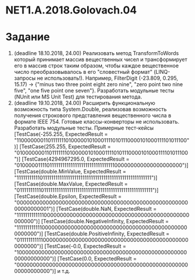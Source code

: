 # NET1.A.2018.Golovach.04
# Задание
1. (deadline 18.10.2018, 24.00) Реализовать метод TransformToWords который принимает массив вещественных чисел и трансформирует его в массив строк таким образом, чтобы каждое вещественное число преобразовывалось в его "словестный формат" (LINQ-запросы не использовать!). Например, FilterDigit (-23.809, 0.295, 15.17) -> {"minus two three point eight zero nine", "zero point two nine five", "one five point one seven"}. 
Разработать модульные тесты (NUnit или MS Unit Test) для тестирования метода.
2. (deadline 19.10.2018, 24.00) Расширить функциональную возможность типа System.Double, реализовав возможность получения строкового представления вещественного числа в формате IEEE 754. Готовые классы-конверторы не использовать. Разработать модульные тесты. Примерные тест-кейсы
[TestCase(-255.255, ExpectedResult = "1100000001101111111010000010100011110101110000101000111101011100")]
[TestCase(255.255, ExpectedResult = "0100000001101111111010000010100011110101110000101000111101011100")]
[TestCase(4294967295.0, ExpectedResult = "0100000111101111111111111111111111111111111000000000000000000000")]
[TestCase(double.MinValue, ExpectedResult = "1111111111101111111111111111111111111111111111111111111111111111")]
[TestCase(double.MaxValue, ExpectedResult = "0111111111101111111111111111111111111111111111111111111111111111")]
[TestCase(double.Epsilon, ExpectedResult = "0000000000000000000000000000000000000000000000000000000000000001")]
[TestCase(double.NaN, ExpectedResult = "1111111111111000000000000000000000000000000000000000000000000000")]
[TestCase(double.NegativeInfinity, ExpectedResult = "1111111111110000000000000000000000000000000000000000000000000000")]
[TestCase(double.PositiveInfinity, ExpectedResult = "0111111111110000000000000000000000000000000000000000000000000000")]
[TestCase(-0.0, ExpectedResult = "1000000000000000000000000000000000000000000000000000000000000000")]
[TestCase(0.0, ExpectedResult = "0000000000000000000000000000000000000000000000000000000000000000")] и т.д.
